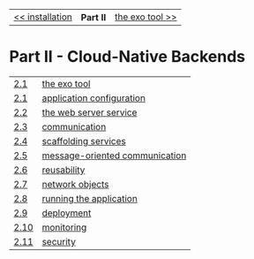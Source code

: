 <table>
  <tr>
    <td><a href="../part_1/03_installation.md">&lt;&lt; installation</a></td>
    <th>Part II</th>
    <td><a href="01_exo_tool.md">the exo tool &gt;&gt;</a></td>
  </tr>
</table>


# Part II - Cloud-Native Backends

<table>
  <tr>
    <td><a href="01_exo_tool.md">2.1</a></td>
    <td><a href="01_exo_tool.md">the exo tool</a></td>
  </tr>
  <tr>
    <td><a href="02_app_config.md">2.1</a></td>
    <td><a href="02_app_config.md">application configuration</a></td>
  </tr>
  <tr>
    <td><a href="03_web_server.md">2.2</a></td>
    <td><a href="03_web_server.md">the web server service</a></td>
  </tr>
  <tr>
    <td><a href="04_communication.md">2.3</a></td>
    <td><a href="04_communication.md">communication</a></td>
  </tr>
  <tr>
    <td><a href="05_scaffolding_services.md">2.4</a></td>
    <td><a href="05_scaffolding_services.md">scaffolding services</a></td>
  </tr>
  <tr>
    <td><a href="06_message_oriented_communication.md">2.5</a></td>
    <td><a href="06_message_oriented_communication.md">message-oriented communication</a></td>
  </tr>
  <tr>
    <td><a href="07_reusability.md">2.6</a></td>
    <td><a href="07_reusability.md">reusability</a></td>
  </tr>
  <tr>
    <td><a href="08_network_objects.md">2.7</a></td>
    <td><a href="08_network_objects.md">network objects</a></td>
  </tr>
  <tr>
    <td><a href="09_start.md">2.8</a></td>
    <td><a href="09_start.md">running the application</a></td>
  </tr>
  <tr>
    <td><a href="10_deploy.md">2.9</a></td>
    <td><a href="10_deploy.md">deployment</a></td>
  </tr>
  <tr>
    <td><a href="11_monitor.md">2.10</a></td>
    <td><a href="11_monitor.md">monitoring</a></td>
  </tr>
  <tr>
    <td><a href="12_security.md">2.11</a></td>
    <td><a href="12_security.md">security</a></td>
  </tr>
</table>
